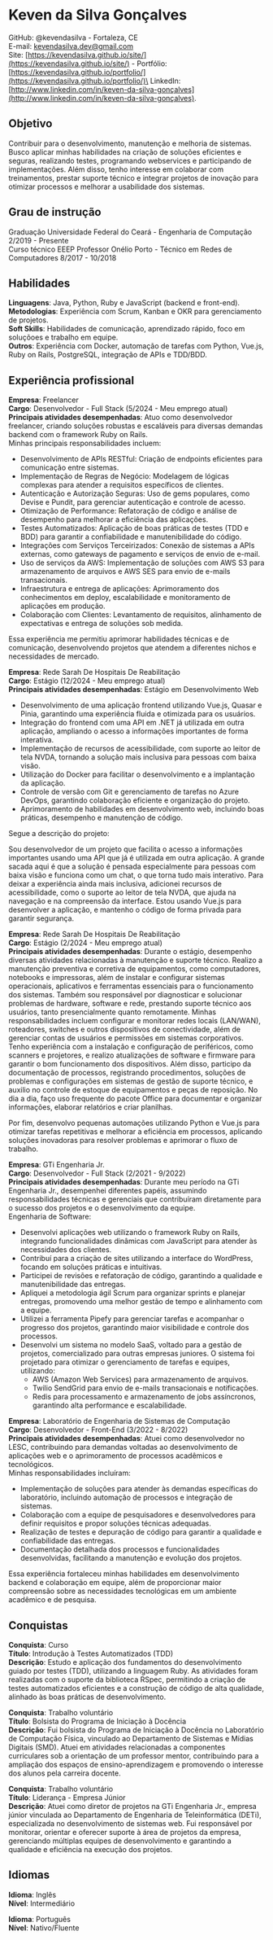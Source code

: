 # Keven da Silva Gonçalves

GitHub: @kevendasilva - Fortaleza, CE\
E-mail: kevendasilva.dev@gmail.com\
Site: [https://kevendasilva.github.io/site/](https://kevendasilva.github.io/site/) - Portfólio: [https://kevendasilva.github.io/portfolio/](https://kevendasilva.github.io/portfolio/)\
LinkedIn: [http://www.linkedin.com/in/keven-da-silva-gonçalves](http://www.linkedin.com/in/keven-da-silva-gonçalves).

## Objetivo

Contribuir para o desenvolvimento, manutenção e melhoria de sistemas. Busco aplicar minhas habilidades na criação de soluções eficientes e seguras, realizando testes, programando webservices e participando de implementações. Além disso, tenho interesse em colaborar com treinamentos, prestar suporte técnico e integrar projetos de inovação para otimizar processos e melhorar a usabilidade dos sistemas.

## Grau de instrução

Graduação
Universidade Federal do Ceará - Engenharia de Computação
2/2019 - Presente\
Curso técnico
EEEP Professor Onélio Porto - Técnico em Redes de Computadores
8/2017 - 10/2018

## Habilidades

**Linguagens**: Java, Python, Ruby e JavaScript (backend e front-end).\
**Metodologias**: Experiência com Scrum, Kanban e OKR para gerenciamento
de projetos.\
**Soft Skills**: Habilidades de comunicação, aprendizado rápido, foco
em soluçõoes e trabalho em equipe.\
**Outros**: Experiência com Docker, automação de tarefas com Python, Vue.js, Ruby on Rails, PostgreSQL, integração de APIs e TDD/BDD.

## Experiência profissional

**Empresa**: Freelancer\
**Cargo**: Desenvolvedor - Full Stack (5/2024 - Meu emprego atual)\
**Principais atividades desempenhadas**: Atuo como desenvolvedor freelancer, criando
soluções robustas e escaláveis para diversas demandas backend com o framework Ruby
on Rails.\
Minhas principais responsabilidades incluem:
- Desenvolvimento de APIs RESTful: Criação de endpoints eficientes para comunicação entre sistemas.
- Implementação de Regras de Negócio: Modelagem de lógicas complexas para atender a requisitos específicos de clientes.
- Autenticação e Autorização Seguras: Uso de gems populares, como Devise e Pundit, para gerenciar autenticação e controle de acesso.
- Otimização de Performance: Refatoração de código e análise de desempenho para melhorar a eficiência das aplicações.
- Testes Automatizados: Aplicação de boas práticas de testes (TDD e BDD) para garantir a confiabilidade e manutenibilidade do código.
- Integrações com Serviços Terceirizados: Conexão de sistemas a APIs externas, como gateways de pagamento e serviços de envio de e-mail.
- Uso de serviços da AWS: Implementação de soluções com AWS S3 para armazenamento de arquivos e AWS SES para envio de e-mails transacionais.
- Infraestrutura e entrega de aplicações: Aprimoramento dos conhecimentos em deploy, escalabilidade e monitoramento de aplicações em produção.
- Colaboração com Clientes: Levantamento de requisitos, alinhamento de expectativas e entrega de soluções sob medida.

Essa experiência me permitiu aprimorar habilidades técnicas e de comunicação,
desenvolvendo projetos que atendem a diferentes nichos e necessidades de mercado.

**Empresa**: Rede Sarah De Hospitais De Reabilitação\
**Cargo**: Estágio (12/2024 - Meu emprego atual)\
**Principais atividades desempenhadas**: Estágio em Desenvolvimento Web

- Desenvolvimento de uma aplicação frontend utilizando Vue.js, Quasar e Pinia, garantindo
uma experiência fluida e otimizada para os usuários.
- Integração do frontend com uma API em .NET já utilizada em outra aplicação, ampliando
o acesso a informações importantes de forma interativa.
- Implementação de recursos de acessibilidade, com suporte ao leitor de tela NVDA, tornando
a solução mais inclusiva para pessoas com baixa visão.
- Utilização do Docker para facilitar o desenvolvimento e a implantação da aplicação.
- Controle de versão com Git e gerenciamento de tarefas no Azure DevOps, garantindo
colaboração eficiente e organização do projeto.
- Aprimoramento de habilidades em desenvolvimento web, incluindo boas práticas,
desempenho e manutenção de código.

Segue a descrição do projeto:

Sou desenvolvedor de um projeto que facilita o acesso a informações importantes usando
uma API que já é utilizada em outra aplicação. A grande sacada aqui é que a solução é
pensada especialmente para pessoas com baixa visão e funciona como um chat, o que torna
tudo mais interativo.
Para deixar a experiência ainda mais inclusiva, adicionei recursos de acessibilidade, como
o suporte ao leitor de tela NVDA, que ajuda na navegação e na compreensão da interface.
Estou usando Vue.js para desenvolver a aplicação, e mantenho o código de forma privada
para garantir segurança.

**Empresa**: Rede Sarah De Hospitais De Reabilitação\
**Cargo**: Estágio (2/2024 - Meu emprego atual)\
**Principais atividades desempenhadas**: Durante o estágio,
desempenho diversas atividades relacionadas à manutenção e suporte técnico. Realizo
a manutenção preventiva e corretiva de equipamentos, como computadores, notebooks e
impressoras, além de instalar e configurar sistemas operacionais, aplicativos e ferramentas
essenciais para o funcionamento dos sistemas. Também sou responsável por diagnosticar e
solucionar problemas de hardware, software e rede, prestando suporte técnico aos usuários,
tanto presencialmente quanto remotamente.
Minhas responsabilidades incluem configurar e monitorar redes locais (LAN/WAN),
roteadores, switches e outros dispositivos de conectividade, além de gerenciar contas de
usuários e permissões em sistemas corporativos. Tenho experiência com a instalação e
configuração de periféricos, como scanners e projetores, e realizo atualizações de software
e firmware para garantir o bom funcionamento dos dispositivos.
Além disso, participo da documentação de processos, registrando procedimentos, soluções
de problemas e configurações em sistemas de gestão de suporte técnico, e auxilio no
controle de estoque de equipamentos e peças de reposição. No dia a dia, faço uso frequente
do pacote Office para documentar e organizar informações, elaborar relatórios e criar
planilhas.

Por fim, desenvolvo pequenas automações utilizando Python e Vue.js para otimizar tarefas
repetitivas e melhorar a eficiência em processos, aplicando soluções inovadoras para
resolver problemas e aprimorar o fluxo de trabalho.

**Empresa**: GTi Engenharia Jr.\
**Cargo**: Desenvolvedor - Full Stack (2/2021 - 9/2022)\
**Principais atividades desempenhadas**: Durante meu período na GTi Engenharia Jr.,
desempenhei diferentes papéis, assumindo responsabilidades técnicas e gerenciais que
contribuíram diretamente para o sucesso dos projetos e o desenvolvimento da equipe.\
Engenharia de Software:
- Desenvolvi aplicações web utilizando o framework Ruby on Rails, integrando funcionalidades dinâmicas com JavaScript para atender às necessidades dos clientes.
- Contribuí para a criação de sites utilizando a interface do WordPress, focando em soluções práticas e intuitivas.
- Participei de revisões e refatoração de código, garantindo a qualidade e manutenibilidade das entregas.
- Apliquei a metodologia ágil Scrum para organizar sprints e planejar entregas, promovendo uma melhor gestão de tempo e alinhamento com a equipe.
- Utilizei a ferramenta Pipefy para gerenciar tarefas e acompanhar o progresso dos projetos, garantindo maior visibilidade e controle dos processos.
- Desenvolvi um sistema no modelo SaaS, voltado para a gestão de projetos, comercializado para outras empresas juniores. O sistema foi projetado para otimizar o gerenciamento de tarefas e equipes, utilizando:
  - AWS (Amazon Web Services) para armazenamento de arquivos.
  - Twilio SendGrid para envio de e-mails transacionais e notificações.
  - Redis para processamento e armazenamento de jobs assíncronos, garantindo alta performance e escalabilidade.

**Empresa**: Laboratório de Engenharia de Sistemas de Computação\
**Cargo**: Desenvolvedor - Front-End (3/2022 - 8/2022)\
**Principais atividades desempenhadas**: Atuei como desenvolvedor no LESC, contribuindo
para demandas voltadas ao desenvolvimento de aplicações web e o aprimoramento de
processos acadêmicos e tecnológicos.\
Minhas responsabilidades incluíram:
- Implementação de soluções para atender às demandas específicas do laboratório, incluindo
automação de processos e integração de sistemas.
- Colaboração com a equipe de pesquisadores e desenvolvedores para definir requisitos e
propor soluções técnicas adequadas.
- Realização de testes e depuração de código para garantir a qualidade e confiabilidade das
entregas.
- Documentação detalhada dos processos e funcionalidades desenvolvidas, facilitando a
manutenção e evolução dos projetos.

Essa experiência fortaleceu minhas habilidades em desenvolvimento backend e colaboração
em equipe, além de proporcionar maior compreensão sobre as necessidades tecnológicas
em um ambiente acadêmico e de pesquisa.

## Conquistas
**Conquista**: Curso\
**Título**: Introdução à Testes Automatizados (TDD)\
**Descrição**: Estudo e aplicação dos fundamentos do desenvolvimento guiado por testes
(TDD), utilizando a linguagem Ruby. As atividades foram realizadas com o suporte da
biblioteca RSpec, permitindo a criação de testes automatizados eficientes e a construção
de código de alta qualidade, alinhado às boas práticas de desenvolvimento.

**Conquista**: Trabalho voluntário\
**Título**: Bolsista do Programa de Iniciação à Docência\
**Descrição**: Fui bolsista do Programa de Iniciação à Docência no Laboratório de Computação
Física, vinculado ao Departamento de Sistemas e Mídias Digitais (SMD). Atuei em atividades
relacionadas a componentes curriculares sob a orientação de um professor mentor,
contribuindo para a ampliação dos espaços de ensino-aprendizagem e promovendo o
interesse dos alunos pela carreira docente.

**Conquista**: Trabalho voluntário\
**Título**: Liderança - Empresa Júnior\
**Descrição**: Atuei como diretor de projetos na GTi Engenharia Jr., empresa júnior
vinculada ao Departamento de Engenharia de Teleinformática (DETi), especializada no
desenvolvimento de sistemas web. Fui responsável por monitorar, orientar e oferecer suporte
à área de projetos da empresa, gerenciando múltiplas equipes de desenvolvimento e
garantindo a qualidade e eficiência na execução dos projetos.

## Idiomas
**Idioma**: Inglês\
**Nível**: Intermediário

**Idioma**: Português\
**Nível**: Nativo/Fluente
